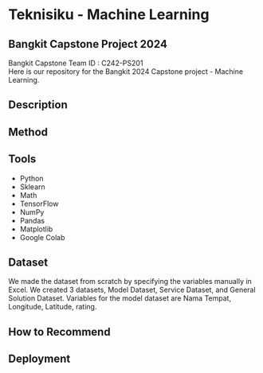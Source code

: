 # Teknisiku - Machine Learning
## Bangkit Capstone Project 2024
Bangkit Capstone Team ID : C242-PS201 <br>
Here is our repository for the Bangkit 2024 Capstone project - Machine Learning.

## Description

## Method

## Tools
- Python
- Sklearn
- Math
- TensorFlow
- NumPy
- Pandas
- Matplotlib
- Google Colab
## Dataset
We made the dataset from scratch by specifying the variables manually in Excel. We created 3 datasets, Model Dataset, Service Dataset, and General Solution Dataset. Variables for the model dataset are Nama Tempat, Longitude, Latitude, rating.
## How to Recommend

## Deployment
